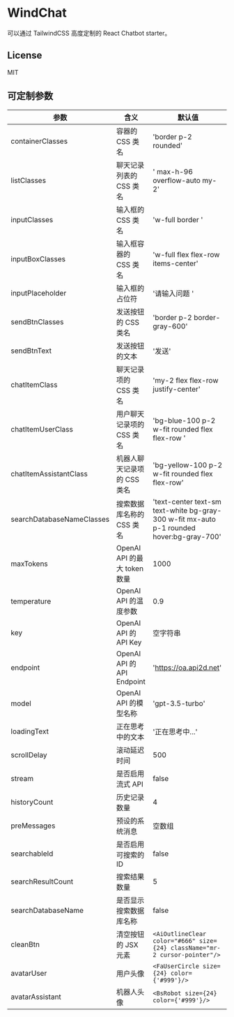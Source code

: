 # WindChat

可以通过 TailwindCSS 高度定制的 React Chatbot starter。

## License

MIT

## 可定制参数


| 参数 | 含义 | 默认值 |
| --- | --- | --- |
| containerClasses | 容器的 CSS 类名 | 'border p-2 rounded' |
| listClasses | 聊天记录列表的 CSS 类名 | ' max-h-96 overflow-auto my-2' |
| inputClasses | 输入框的 CSS 类名 | 'w-full border ' |
| inputBoxClasses | 输入框容器的 CSS 类名 | 'w-full flex flex-row items-center' |
| inputPlaceholder | 输入框的占位符 | '请输入问题 ' |
| sendBtnClasses | 发送按钮的 CSS 类名 | 'border p-2 border-gray-600' |
| sendBtnText | 发送按钮的文本 | '发送' |
| chatItemClass | 聊天记录项的 CSS 类名 | 'my-2 flex flex-row justify-center' |
| chatItemUserClass | 用户聊天记录项的 CSS 类名 | 'bg-blue-100 p-2 w-fit rounded flex flex-row ' |
| chatItemAssistantClass | 机器人聊天记录项的 CSS 类名 | 'bg-yellow-100 p-2 w-fit rounded flex flex-row' |
| searchDatabaseNameClasses | 搜索数据库名称的 CSS 类名 | 'text-center text-sm text-white bg-gray-300 w-fit mx-auto p-1 rounded hover:bg-gray-700' |
| maxTokens | OpenAI API 的最大 token 数量 | 1000 |
| temperature | OpenAI API 的温度参数 | 0.9 |
| key | OpenAI API 的 API Key | 空字符串 |
| endpoint | OpenAI API 的 API Endpoint | 'https://oa.api2d.net' |
| model | OpenAI API 的模型名称 | 'gpt-3.5-turbo' |
| loadingText | 正在思考中的文本 | '正在思考中...' |
| scrollDelay | 滚动延迟时间 | 500 |
| stream | 是否启用流式 API | false |
| historyCount | 历史记录数量 | 4 |
| preMessages | 预设的系统消息 | 空数组 |
| searchableId | 是否启用可搜索的 ID | false |
| searchResultCount | 搜索结果数量 | 5 |
| searchDatabaseName | 是否显示搜索数据库名称 | false |
| cleanBtn | 清空按钮的 JSX 元素 | `<AiOutlineClear color="#666" size={24} className="mr-2 cursor-pointer"/>` |
| avatarUser | 用户头像 | `<FaUserCircle size={24} color={'#999'}/>` |
| avatarAssistant | 机器人头像 | `<BsRobot size={24} color={'#999'}/>` |
